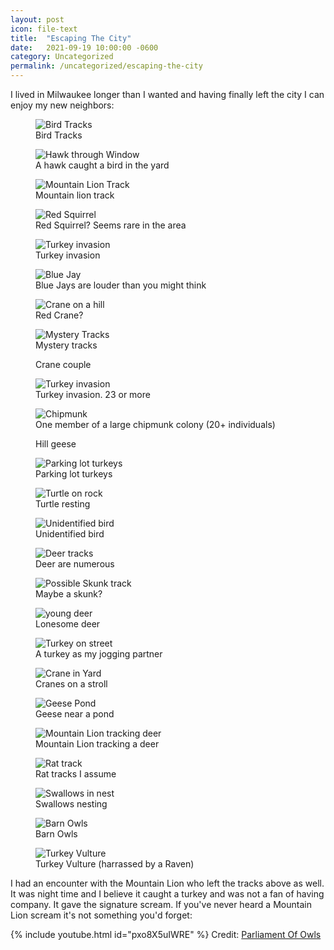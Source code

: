 ```yaml
---
layout: post
icon: file-text
title:  "Escaping The City"
date:   2021-09-19 10:00:00 -0600
category: Uncategorized
permalink: /uncategorized/escaping-the-city
---
```


I lived in Milwaukee longer than I wanted and having finally left the city I can enjoy my new neighbors:

<article class="gallery">
    <figure class='gallery-item'>
        <img src='/media-library/uncategorized/brookfield/bird-track_1024.jpg' alt='Bird Tracks' loading='lazy'>
        <figcaption>Bird Tracks</figcaption>
    </figure>
    <figure class='gallery-item'>
        <img src='/media-library/uncategorized/brookfield/hawk-window_1024.jpg' alt='Hawk through Window' loading='lazy'>
        <figcaption>A hawk caught a bird in the yard</figcaption>
    </figure>
    <figure class='gallery-item'>
        <img src='/media-library/uncategorized/brookfield/mountain-lion-track_1024.jpg' alt='Mountain Lion Track' loading='lazy'>
        <figcaption>Mountain lion track</figcaption>
    </figure>
    <figure class='gallery-item'>
        <img src='/media-library/uncategorized/brookfield/red-squirrel_1024.jpg' alt='Red Squirrel' loading='lazy'>
        <figcaption>Red Squirrel? Seems rare in the area</figcaption>
    </figure>
    <figure class='gallery-item'>
        <img src='/media-library/uncategorized/brookfield/turkey-army_1024.jpg' alt='Turkey invasion' loading='lazy'>
        <figcaption>Turkey invasion</figcaption>
    </figure>
    <figure class='gallery-item'>
        <img src='/media-library/uncategorized/brookfield/blue-jay_1024.jpg' alt='Blue Jay' loading='lazy'>
        <figcaption>Blue Jays are louder than you might think</figcaption>
    </figure>
    <figure class='gallery-item'>
        <img src='/media-library/uncategorized/brookfield/hill-crane_1024.jpg' alt='Crane on a hill' loading='lazy'>
        <figcaption>Red Crane?</figcaption>
    </figure>
    <figure class='gallery-item'>
        <img src='/media-library/uncategorized/brookfield/mystery_1024.jpg' alt='Mystery Tracks' loading='lazy'>
        <figcaption>Mystery tracks</figcaption>
    </figure>
    <figure class='gallery-item'>
        <img src='/media-library/uncategorized/brookfield/ridge-cranes_1024.jpg' alt='' loading='lazy'>
        <figcaption>Crane couple</figcaption>
    </figure>
    <figure class='gallery-item'>
        <img src='/media-library/uncategorized/brookfield/turkey-invade-1024.jpg' alt='Turkey invasion' loading='lazy'>
        <figcaption>Turkey invasion. 23 or more</figcaption>
    </figure>
    <figure class='gallery-item'>
        <img src='/media-library/uncategorized/brookfield/chipmunk_1024.jpg' alt='Chipmunk' loading='lazy'>
        <figcaption>One member of a large chipmunk colony (20+ individuals)</figcaption>
    </figure>
    <figure class='gallery-item'>
        <img src='/media-library/uncategorized/brookfield/hill-geese_1024.jpg' alt='' loading='lazy'>
        <figcaption>Hill geese</figcaption>
    </figure>
    <figure class='gallery-item'>
        <img src='/media-library/uncategorized/brookfield/parking-lot-turkeys_1024.jpg' alt='Parking lot turkeys' loading='lazy'>
        <figcaption>Parking lot turkeys</figcaption>
    </figure>
    <figure class='gallery-item'>
        <img src='/media-library/uncategorized/brookfield/rock-turtle_1024.jpg' alt='Turtle on rock' loading='lazy'>
        <figcaption>Turtle resting</figcaption>
    </figure>
    <figure class='gallery-item'>
        <img src='/media-library/uncategorized/brookfield/unidentified-bird_1024.jpg' alt='Unidentified bird' loading='lazy'>
        <figcaption>Unidentified bird</figcaption>
    </figure>
    <figure class='gallery-item'>
        <img src='/media-library/uncategorized/brookfield/deer-track_1024.jpg' alt='Deer tracks' loading='lazy'>
        <figcaption>Deer are numerous</figcaption>
    </figure>
    <figure class='gallery-item'>
        <img src='/media-library/uncategorized/brookfield/maybe-skunk_1024.jpg' alt='Possible Skunk track' loading='lazy'>
        <figcaption>Maybe a skunk?</figcaption>
    </figure>
    <figure class='gallery-item'>
        <img src='/media-library/uncategorized/brookfield/pond-deer_1024.jpg' alt='young deer' loading='lazy'>
        <figcaption>Lonesome deer</figcaption>
    </figure>
    <figure class='gallery-item'>
        <img src='/media-library/uncategorized/brookfield/street-turkey_1024.jpg' alt='Turkey on street' loading='lazy'>
        <figcaption>A turkey as my jogging partner</figcaption>
    </figure>
    <figure class='gallery-item'>
        <img src='/media-library/uncategorized/brookfield/yard-cranes_1024.jpg' alt='Crane in Yard' loading='lazy'>
        <figcaption>Cranes on a stroll</figcaption>
    </figure>
    <figure class='gallery-item'>
        <img src='/media-library/uncategorized/brookfield/geese-pond_1024.jpg' alt='Geese Pond' loading='lazy'>
        <figcaption>Geese near a pond</figcaption>
    </figure>
    <figure class='gallery-item'>
        <img src='/media-library/uncategorized/brookfield/mountain-lion-deer-track_1024.jpg' alt='Mountain Lion tracking deer' loading='lazy'>
        <figcaption>Mountain Lion tracking a deer</figcaption>
    </figure>
    <figure class='gallery-item'>
        <img src='/media-library/uncategorized/brookfield/rat-track_1024.jpg' alt='Rat track' loading='lazy'>
        <figcaption>Rat tracks I assume</figcaption>
    </figure>
    <figure class='gallery-item'>
        <img src='/media-library/uncategorized/brookfield/swallows_1024.jpg' alt='Swallows in nest' loading='lazy'>
        <figcaption>Swallows nesting</figcaption>
    </figure>
    <figure class='gallery-item'>
        <img src='/media-library/uncategorized/brookfield/owls_1024.jpg' alt='Barn Owls' loading='lazy'>
        <figcaption>Barn Owls</figcaption>
    </figure>
    <figure class="gallery-item">
        <img src="/media-library/uncategorized/brookfield/turkey-vulture_1024.jpg" alt="Turkey Vulture" loading="lazy">
        <figcaption>Turkey Vulture (harrassed by a Raven)</figcaption>
    </figure>
</article>

I had an encounter with the Mountain Lion who left the tracks above as well. It was night time and I believe it caught a turkey and was not a fan of having company. It gave the signature scream. If you've never heard a Mountain Lion scream it's not something you'd forget:

{% include youtube.html id="pxo8X5uIWRE" %}
Credit: [
Parliament Of Owls](https://www.youtube.com/channel/UCSzr16Cz57J5kEGlXH_rOvg)
